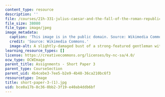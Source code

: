 ```yaml
---
content_type: resource
description: ''
file: /courses/21h-331-julius-caesar-and-the-fall-of-the-roman-republic-spring-2016/bce0a17b8c360bb23f19e40ab4ddb6bf_short-paper-3-1.jpg
file_size: 38080
file_type: image/jpeg
image_metadata:
  caption: 'This image is in the public domain. Source: Wikimedia Commons.'
  credit: 'Source: Wikimedia Commons.'
  image-alt: A slightly-damaged bust of a strong-featured gentleman with thick hair.
learning_resource_types: []
license: https://creativecommons.org/licenses/by-nc-sa/4.0/
ocw_type: OCWImage
parent_title: Assignments - Short Paper 3
parent_type: CourseSection
parent_uid: 4b4cebe3-7ee5-b2e9-4b48-36ca210bc6f3
resourcetype: Image
title: short-paper-3-(1).jpg
uid: bce0a17b-8c36-0bb2-3f19-e40ab4ddb6bf
---
```

